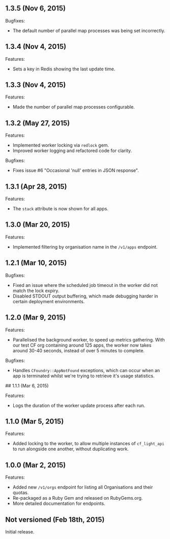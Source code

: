 ## 1.3.5 (Nov 6, 2015)

Bugfixes:

  - The default number of parallel map processes was being set incorrectly.

## 1.3.4 (Nov 4, 2015)

Features:

  - Sets a key in Redis showing the last update time.

## 1.3.3 (Nov 4, 2015)

Features:

  - Made the number of parallel map processes configurable.

## 1.3.2 (May 27, 2015)

Features:

  - Implemented worker locking via `redlock` gem.
  - Improved worker logging and refactored code for clarity.

Bugfixes:

  - Fixes issue #6 "Occasional 'null' entries in JSON response".

## 1.3.1 (Apr 28, 2015)

Features:

  - The `stack` attribute is now shown for all apps.

## 1.3.0 (Mar 20, 2015)

Features:

  - Implemented filtering by organisation name in the `/v1/apps` endpoint.

## 1.2.1 (Mar 10, 2015)

Bugfixes:

  - Fixed an issue where the scheduled job timeout in the worker did not match the lock expiry.
  - Disabled STDOUT output buffering, which made debugging harder in certain deployment environments.

## 1.2.0 (Mar 9, 2015)

Features:

  - Parallelised the background worker, to speed up metrics gathering. With our test CF org containing around 125 apps, the worker now takes around 30-40 seconds, instead of over 5 minutes to complete.

Bugfixes:

  - Handles `CFoundry::AppNotFound` exceptions, which can occur when an app is terminated whilst we're trying to retrieve it's usage statistics.

## 1.1.1 (Mar 6, 2015)

Features:

  - Logs the duration of the worker update process after each run.

## 1.1.0 (Mar 5, 2015)

Features:

  - Added locking to the worker, to allow multiple instances of `cf_light_api` to run alongside one another, without duplicating work.

## 1.0.0 (Mar 2, 2015)

Features:
  
  - Added new `/v1/orgs` endpoint for listing all Organisations and their quotas.
  - Re-packaged as a Ruby Gem and released on RubyGems.org.
  - More detailed documentation for endpoints.

## Not versioned (Feb 18th, 2015)

Initial release.
